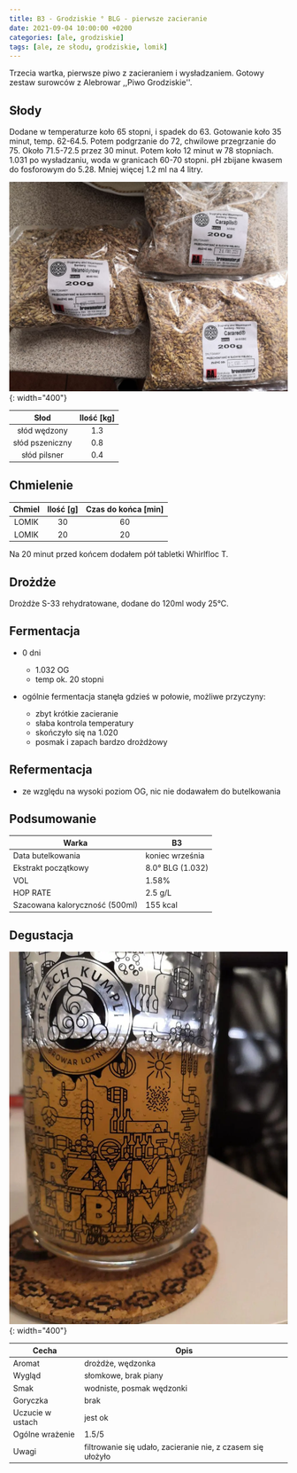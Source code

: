 ```yaml
---
title: B3 - Grodziskie ° BLG - pierwsze zacieranie
date: 2021-09-04 10:00:00 +0200
categories: [ale, grodziskie]
tags: [ale, ze słodu, grodziskie, lomik]
---
```


<!-- Druga warka, użyto ekstraktów. Wykorzystałem ekstrakt słodowy PALE ALE z chmielem z zestawu "BA Atak Chmielu" i drożdżami US-05. -->
Trzecia wartka, pierwsze piwo z zacieraniem i wysładzaniem. Gotowy zestaw surowców z Alebrowar ,,Piwo Grodziskie''.

## Słody

Dodane w temperaturze koło 65 stopni, i spadek do 63. Gotowanie koło 35 minut, temp. 62-64.5. Potem podgrzanie do 72, chwilowe przegrzanie do 75. Około 71.5-72.5 przez 30 minut. Potem koło 12 minut w 78 stopniach. 1.031 po wysładzaniu, woda w granicach 60-70 stopni. pH zbijane kwasem do fosforowym do 5.28. Mniej więcej 1.2 ml na 4 litry.

![ekstrakt](/assets/posts/02-2021/slody.jpg){: width="400"}

|  Słod  	| Ilość [kg] 	|
|:--------:	|:---------: |
|  słód wędzony  	|     1.3    	| 
|  słód pszeniczny  	|     0.8    	| 
|  słód pilsner  	|     0.4    	| 

## Chmielenie

|  Chmiel  	| Ilość [g] 	| Czas do końca [min] 	|
|:--------:	|:---------:	|:-------------------:	|
|  LOMIK  	|     30    	|          60         	|
|  LOMIK  	|     20    	|          20         	|

Na 20 minut przed końcem dodałem pół tabletki Whirlfloc T.

## Drożdże

Drożdże S-33 rehydratowane, dodane do 120ml wody 25°C.


## Fermentacja

* 0 dni
  - 1.032 OG
  - temp ok. 20 stopni

* ogólnie fermentacja stanęła gdzieś w połowie, możliwe przyczyny:
   - zbyt krótkie zacieranie
   - słaba kontrola temperatury
   - skończyło się na 1.020
   - posmak i zapach bardzo drożdżowy

## Refermentacja

* ze względu na wysoki poziom OG, nic nie dodawałem do butelkowania 

## Podsumowanie

| Warka                          	| B3                	|
|--------------------------------	|-------------------	|
| Data butelkowania              	| koniec września    	|
| Ekstrakt początkowy            	| 8.0° BLG (1.032) 	|
| VOL                            	| 1.58%             	|
| HOP RATE                       	| 2.5 g/L           	|
| Szacowana kaloryczność (500ml) 	| 155 kcal          	|

## Degustacja

![piwko](/assets/posts/09-2021/efekt.webp){: width="400"}

| Cecha            	| Opis 	|
|------------------	|------	|
| Aromat           	| drożdże, wędzonka	|
| Wygląd           	| słomkowe, brak piany	|
| Smak             	| wodniste, posmak wędzonki	|
| Goryczka         	| brak	|
| Uczucie w ustach 	| jest ok	|
| Ogólne wrażenie  	| 1.5/5	|
| Uwagi             | filtrowanie się udało, zacieranie nie, z czasem się ułożyło | -->